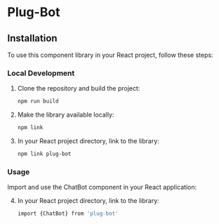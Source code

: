 # Plug-Bot

## Installation

To use this component library in your React project, follow these steps:

### Local Development

1. Clone the repository and build the project:

   ```bash
   npm run build
   ```

2. Make the library available locally:

   ```bash
   npm link
   ```

3. In your React project directory, link to the library:
   ```bash
   npm link plug-bot
   ```

### Usage

Import and use the ChatBot component in your React application:

4. In your React project directory, link to the library:
   ```bash
   import {ChatBot} from 'plug-bot'
   ```
